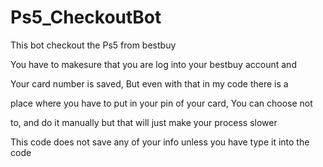 # Ps5_CheckoutBot
This bot checkout the Ps5 from bestbuy

You have to makesure that you are log into your bestbuy account and 

Your card number is saved, But even with that in my code there is a 

place where you have to put in your pin of your card, You can choose not 

to, and do it manually but that will just make your process slower

This code does not save any of your info unless you have type it into the code

